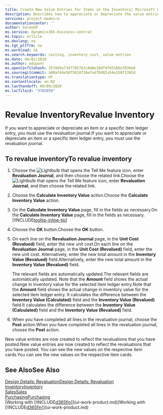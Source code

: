 ```yaml
---
title: Create New Value Entries for Items in the Inventory| Microsoft Docs
description: Describes how to appreciate or depreciate the value entries of one or more items in the inventory by posting their current, calculated value.
services: project-madeira
documentationcenter: ''
author: SorenGP
ms.service: dynamics365-business-central
ms.topic: article
ms.devlang: na
ms.tgt_pltfrm: na
ms.workload: na
ms.search.keywords: costing, inventory cost, value entries
ms.date: 04/01/2020
ms.author: edupont
ms.openlocfilehash: 3570d5e7347745763c8d8e18dfdf65166e7839e0
ms.sourcegitcommit: a80afd4e5075018716efad76d82a54e158f1392d
ms.translationtype: HT
ms.contentlocale: en-NZ
ms.lasthandoff: 09/09/2020
ms.locfileid: "3782059"
---
```

# <a name="revalue-inventory"></a><span data-ttu-id="771a8-103">Revalue Inventory</span><span class="sxs-lookup"><span data-stu-id="771a8-103">Revalue Inventory</span></span>
<span data-ttu-id="771a8-104">If you want to appreciate or depreciate an item or a specific item ledger entry, you must use the revaluation journal.</span><span class="sxs-lookup"><span data-stu-id="771a8-104">If you want to appreciate or depreciate an item or a specific item ledger entry, you must use the revaluation journal.</span></span>

## <a name="to-revalue-inventory"></a><span data-ttu-id="771a8-105">To revalue inventory</span><span class="sxs-lookup"><span data-stu-id="771a8-105">To revalue inventory</span></span>
1. <span data-ttu-id="771a8-106">Choose the ![Lightbulb that opens the Tell Me feature](media/ui-search/search_small.png "Tell me what you want to do") icon, enter **Revaluation Journal**, and then choose the related link.</span><span class="sxs-lookup"><span data-stu-id="771a8-106">Choose the ![Lightbulb that opens the Tell Me feature](media/ui-search/search_small.png "Tell me what you want to do") icon, enter **Revaluation Journal**, and then choose the related link.</span></span>
2. <span data-ttu-id="771a8-107">Choose the **Calculate Inventory Value** action.</span><span class="sxs-lookup"><span data-stu-id="771a8-107">Choose the **Calculate Inventory Value** action.</span></span>
3. <span data-ttu-id="771a8-108">On the **Calculate Inventory Value** page, fill in the fields as necessary.</span><span class="sxs-lookup"><span data-stu-id="771a8-108">On the **Calculate Inventory Value** page, fill in the fields as necessary.</span></span> [!INCLUDE[tooltip-inline-tip](includes/tooltip-inline-tip_md.md)]
4. <span data-ttu-id="771a8-109">Choose the **OK** button.</span><span class="sxs-lookup"><span data-stu-id="771a8-109">Choose the **OK** button.</span></span>
5. <span data-ttu-id="771a8-110">On each line on the **Revaluation Journal** page, in the **Unit Cost (Revalued)** field, enter the new unit cost.</span><span class="sxs-lookup"><span data-stu-id="771a8-110">On each line on the **Revaluation Journal** page, in the **Unit Cost (Revalued)** field, enter the new unit cost.</span></span> <span data-ttu-id="771a8-111">Alternatively, enter the new total amount in the **Inventory Value (Revalued)** field.</span><span class="sxs-lookup"><span data-stu-id="771a8-111">Alternatively, enter the new total amount in the **Inventory Value (Revalued)** field.</span></span>

    <span data-ttu-id="771a8-112">The relevant fields are automatically updated.</span><span class="sxs-lookup"><span data-stu-id="771a8-112">The relevant fields are automatically updated.</span></span> <span data-ttu-id="771a8-113">Note that the **Amount** field shows the actual change in inventory value for the selected item ledger entry.</span><span class="sxs-lookup"><span data-stu-id="771a8-113">Note that the **Amount** field shows the actual change in inventory value for the selected item ledger entry.</span></span> <span data-ttu-id="771a8-114">It calculates the difference between the **Inventory Value (Calculated)** field and the **Inventory Value (Revalued)** field.</span><span class="sxs-lookup"><span data-stu-id="771a8-114">It calculates the difference between the **Inventory Value (Calculated)** field and the **Inventory Value (Revalued)** field.</span></span>
6. <span data-ttu-id="771a8-115">When you have completed all lines in the revaluation journal, choose the **Post** action.</span><span class="sxs-lookup"><span data-stu-id="771a8-115">When you have completed all lines in the revaluation journal, choose the **Post** action.</span></span>

<span data-ttu-id="771a8-116">New value entries are now created to reflect the revaluations that you have posted.</span><span class="sxs-lookup"><span data-stu-id="771a8-116">New value entries are now created to reflect the revaluations that you have posted.</span></span> <span data-ttu-id="771a8-117">You can see the new values on the respective item cards.</span><span class="sxs-lookup"><span data-stu-id="771a8-117">You can see the new values on the respective item cards.</span></span>

## <a name="see-also"></a><span data-ttu-id="771a8-118">See Also</span><span class="sxs-lookup"><span data-stu-id="771a8-118">See Also</span></span>
[<span data-ttu-id="771a8-119">Design Details: Revaluation</span><span class="sxs-lookup"><span data-stu-id="771a8-119">Design Details: Revaluation</span></span>](design-details-revaluation.md)  
[<span data-ttu-id="771a8-120">Inventory</span><span class="sxs-lookup"><span data-stu-id="771a8-120">Inventory</span></span>](inventory-manage-inventory.md)  
[<span data-ttu-id="771a8-121">Sales</span><span class="sxs-lookup"><span data-stu-id="771a8-121">Sales</span></span>](sales-manage-sales.md)  
[<span data-ttu-id="771a8-122">Purchasing</span><span class="sxs-lookup"><span data-stu-id="771a8-122">Purchasing</span></span>](purchasing-manage-purchasing.md)  
<span data-ttu-id="771a8-123">[Working with [!INCLUDE[d365fin](includes/d365fin_md.md)]](ui-work-product.md)</span><span class="sxs-lookup"><span data-stu-id="771a8-123">[Working with [!INCLUDE[d365fin](includes/d365fin_md.md)]](ui-work-product.md)</span></span>
